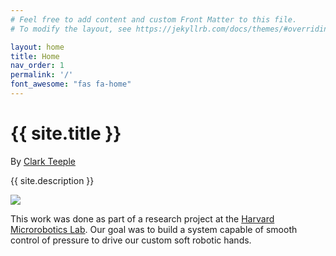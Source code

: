 ```yaml
---
# Feel free to add content and custom Front Matter to this file.
# To modify the layout, see https://jekyllrb.com/docs/themes/#overriding-theme-defaults

layout: home
title: Home
nav_order: 1
permalink: '/'
font_awesome: "fas fa-home"
---
```


# {{ site.title }}

By [Clark Teeple](http://www.cbteeple.com)

<!-- ![The world is just within reach!]({{ "assets/img/pressure_controller.jpg" | absolute_url }}) -->

{{ site.description }}


<img src="{{ site.url }}{{ site.baseurl }}/assets/img/undraw_typewriter.svg" ></img>



This work was done as part of a research project at the [Harvard Microrobotics Lab](https://www.micro.seas.harvard.edu). Our goal was to build a system capable of smooth control of pressure to drive our custom soft robotic hands.


<script type="text/javascript" src="{{ "/assets/js/svg-inline.js" | absolute_url }}"></script>